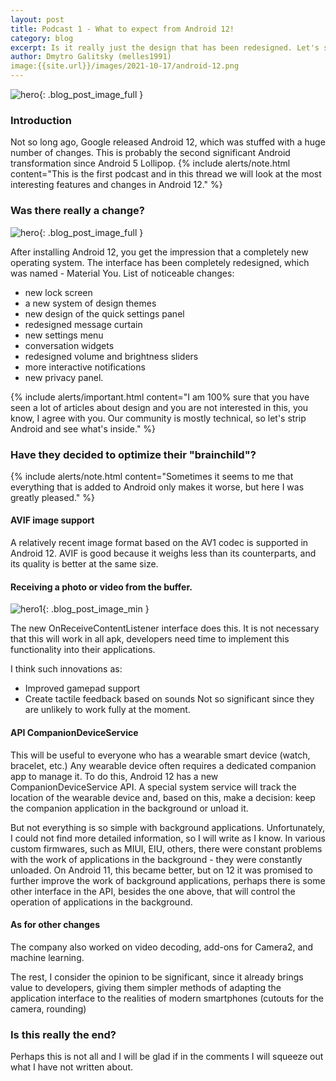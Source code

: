 ```yaml
---
layout: post
title: Podcast 1 - What to expect from Android 12!
category: blog
excerpt: Is it really just the design that has been redesigned. Let's see what's under the "hood" of this monster.
author: Dmytro Galitsky (melles1991)
image:{{site.url}}/images/2021-10-17/android-12.png
---
```


![hero]({{page.image}}){: .blog_post_image_full }

### Introduction

Not so long ago, Google released Android 12, which was stuffed with a huge number of changes. This is probably the second significant Android transformation since Android 5 Lollipop.
{% include alerts/note.html content="This is the first podcast and in this thread we will look at the most interesting features and changes in Android 12." %}

### Was there really a change?

![hero](https://www.craft-rom.ml/images/2021-05-19/android-12.png){: .blog_post_image_full }

After installing Android 12, you get the impression that a completely new operating system.
The interface has been completely redesigned, which was named - Material You.
List of noticeable changes:
+ new lock screen
+ a new system of design themes
+ new design of the quick settings panel
+ redesigned message curtain
+ new settings menu
+ conversation widgets
+ redesigned volume and brightness sliders
+ more interactive notifications
+ new privacy panel.

{% include alerts/important.html content="I am 100% sure that you have seen a lot of articles about design and you are not interested in this, you know, I agree with you. Our community is mostly technical, so let's strip Android and see what's inside." %}

### Have they decided to optimize their "brainchild"?

{% include alerts/note.html content="Sometimes it seems to me that everything that is added to Android only makes it worse, but here I was greatly pleased." %}

#### AVIF image support
A relatively recent image format based on the AV1 codec is supported in Android 12. AVIF is good because it weighs less than its counterparts, and its quality is better at the same size.

#### Receiving a photo or video from the buffer.

![hero1](https://www.craft-rom.ml/images/2021-10-17/android-12-OnReceiveContentListener.gif){: .blog_post_image_min }

The new OnReceiveContentListener interface does this. It is not necessary that this will work in all apk, developers need time to implement this functionality into their applications.

I think such innovations as:
+ Improved gamepad support
+ Create tactile feedback based on sounds
Not so significant since they are unlikely to work fully at the moment.

#### API CompanionDeviceService
This will be useful to everyone who has a wearable smart device (watch, bracelet, etc.)
Any wearable device often requires a dedicated companion app to manage it.
To do this, Android 12 has a new CompanionDeviceService API. A special system service will track the location of the wearable device and, based on this, make a decision: keep the companion application in the background or unload it.

But not everything is so simple with background applications. Unfortunately, I could not find more detailed information, so I will write as I know.
In various custom firmwares, such as MIUI, EIU, others, there were constant problems with the work of applications in the background - they were constantly unloaded. 
On Android 11, this became better, but on 12 it was promised to further improve the work of background applications, perhaps there is some other interface in the API, besides the one above, that will control the operation of applications in the background.

#### As for other changes
The company also worked on video decoding, add-ons for Camera2, and machine learning.

The rest, I consider the opinion to be significant, since it already brings value to developers, giving them simpler methods of adapting the application interface to the realities of modern smartphones (cutouts for the camera, rounding)

### Is this really the end?

Perhaps this is not all and I will be glad if in the comments I will squeeze out what I have not written about.
